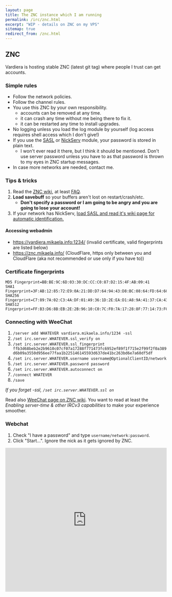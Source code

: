 ```yaml
---
layout: page
title: The ZNC instance which I am running
permalink: /irc/znc.html
excerpt: "WIP - details on ZNC on my VPS"
sitemap: true
redirect_from: /znc.html
---
```


## ZNC

Vardiera is hosting stable ZNC (latest git tag) where people I trust can
get accounts.

### Simple rules

* Follow the network policies.
* Follow the channel rules.
* You use this ZNC by your own responsibility.
    * accounts can be removed at any time.
    * it can crash any time without me being there to fix it.
    * it can be restarted any time to install upgrades.
* No logging unless you load the log module by yourself (log access
  requires shell access which I don't give!)
* If you use the [SASL](http://wiki.znc.in/sasl) or
  [NickServ](http://wiki.znc.in/nickserv) module, your password is stored
  in plain text.
    * I won't ever read it there, but I think it should be mentioned. Don't
      use server password unless you have to as that password is thrown
      to my eyes in ZNC startup messages.
* In case more networks are needed, contact me.

### Tips & tricks

1. Read the [ZNC wiki], at least [FAQ].
2. **Load savebuff** so your buffers aren't lost on restart/crash/etc.
    * **Don't specify a password or I am going to be angry and you are
        going to lose your account!**
3. If your network has NickServ, [load SASL and read it's wiki page for automatic identification.](http://wiki.znc.in/sasl)

[ZNC wiki]:http://wiki.znc.in/
[FAQ]:http://wiki.znc.in/FAQ

#### Accessing webadmin

 * https://vardiera.mikaela.info:1234/ (invalid certificate, valid
   fingerprints are listed below)
 * https://znc.mikaela.info/ (CloudFlare, https only between you and
   CloudFlare (aka not recommended or use only if you have to))

### Certificate fingerprints

```
MD5 Fingerprint=BB:BE:9C:6D:03:30:DC:CC:C0:87:D2:15:4F:AB:09:41
SHA1 Fingerprint=3F:AB:12:85:72:E9:0A:21:DD:D7:64:94:43:D8:BC:08:64:FD:64:6C
SHA256 Fingerprint=C7:89:7A:02:C3:4A:DF:01:A9:36:1D:2E:EA:D1:A8:9A:41:37:CA:43:EB:F4:60:4D:85:EB:3E:48:35:E3:FC:4B
SHA512 Fingerprint=FF:B3:D6:8B:EB:2E:2B:96:10:C0:7C:F0:7A:17:28:8F:77:14:73:FC:69:52:EF:89:F1:F7:15:E2:F9:9F:2F:0A:38:9D:6B:09:A3:55:0D:95:6E:E7:7F:AA:1B:22:51:46:14:55:93:D6:37:DE:41:BC:26:3B:D6:E7:A6:0D:F5:DF
```

### Connecting with WeeChat

1. `/server add WHATEVER vardiera.mikaela.info/1234 -ssl`
2. `/set irc.server.WHATEVER.ssl_verify on`
3. `/set irc.server.WHATEVER.ssl_fingerprint ffb3d68beb2e2b9610c07cf07a17288f771473fc6952ef89f1f715e2f99f2f0a389d6b09a3550d956ee77faa1b225146145593d637de41bc263bd6e7a60df5df`
4. `/set irc.server.WHATEVER.username username@OptionalClientID/network`
5. `/set irc.server.WHATEVER.password password`
6. `/set irc.server.WHATEVER.autoconnect on`
7. `/connect WHATEVER`
8. `/save`

*If you forget -ssl, `/set irc.server.WHATEVER.ssl on`*

Read also [WeeChat page on ZNC wiki](http://wiki.znc.in/WeeChat). You want
to read at least the *Enabling server-time & other IRCv3 capabilities* to
make your experience smoother.

### Webchat

1. Check "I have a password" and type `username/network:password`.
2. Click "Start...". Ignore the nick as it gets ignored by ZNC.

<iframe src="https://kiwiirc.com/client/vardiera.mikaela.info:+1234/?nick=whatever?" style="border:0; width:100%; height:450px;"></iframe>
